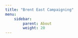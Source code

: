 ```yaml
---
title: "Brent East Campaigning"
menu:
    sidebar: 
        parent: About
        weight: 20
---
```

